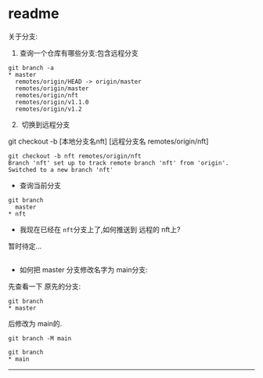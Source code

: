 # readme

关于分支:

1. 查询一个仓库有哪些分支:包含远程分支

```shell
git branch -a
* master
  remotes/origin/HEAD -> origin/master
  remotes/origin/master
  remotes/origin/nft
  remotes/origin/v1.1.0
  remotes/origin/v1.2

```

2.  切换到远程分支

git checkout -b [本地分支名nft]  [远程分支名 remotes/origin/nft]

```shell
git checkout -b nft remotes/origin/nft
Branch 'nft' set up to track remote branch 'nft' from 'origin'.
Switched to a new branch 'nft'

```

* 查询当前分支
```shell
git branch 
  master
* nft

```

* 我现在已经在  `nft`分支上了,如何推送到 远程的 nft上?


暂时待定...



```shell

```



* 如何把 master 分支修改名字为 main分支:

 先查看一下 原先的分支:
```shell
git branch 
* master

```

后修改为 main的.
```shell
git branch -M main

git branch        
* main

```

***

